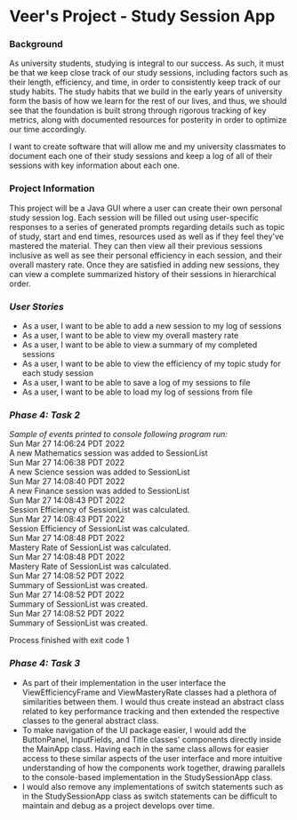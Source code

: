 # Veer's Project - Study Session App

### Background
As university students, studying is integral to our success. As such, it must be that we keep close track of our study 
sessions, including factors such as their length, efficiency, and time, in order to consistently keep track of our 
study habits. The study habits that we build in the early years of university form the basis of how we learn for the 
rest of our lives, and thus, we should see that the foundation is built strong through rigorous tracking of key
metrics, along with documented resources for posterity in order to optimize our time accordingly.

I want to create software that will allow me and my university classmates to document each one of their study 
sessions and keep a log of all of their sessions with key information about each one.

### Project Information

This project will be a Java GUI where a user can create their own personal study session log.
Each session will be filled out using user-specific responses to a series of generated prompts regarding
details such as topic of study, start and end times, resources used as well as if they feel they've mastered
the material. They can then view all their previous sessions inclusive as well as see their personal efficiency in each 
session, and their overall mastery rate. Once they are satisfied in adding new sessions, they can view a complete
summarized history of their sessions in hierarchical order. 


### *User Stories*

- As a user, I want to be able to add a new session to my log of sessions
- As a user, I want to be able to view my overall mastery rate
- As a user, I want to be able to view a summary of my completed sessions
- As a user, I want to be able to view the efficiency of my topic study for each study session
- As a user, I want to be able to save a log of my sessions to file
- As a user, I want to be able to load my log of sessions from file

### *Phase 4: Task 2*
*Sample of events printed to console following program run:* \
Sun Mar 27 14:06:24 PDT 2022 \
A new Mathematics session was added to SessionList \
Sun Mar 27 14:06:38 PDT 2022 \
A new Science session was added to SessionList \
Sun Mar 27 14:08:40 PDT 2022 \
A new Finance session was added to SessionList  
Sun Mar 27 14:08:43 PDT 2022  
Session Efficiency of SessionList was calculated. \
Sun Mar 27 14:08:43 PDT 2022  
Session Efficiency of SessionList was calculated. \
Sun Mar 27 14:08:48 PDT 2022 \
Mastery Rate of SessionList was calculated. \
Sun Mar 27 14:08:48 PDT 2022 \
Mastery Rate of SessionList was calculated. \
Sun Mar 27 14:08:52 PDT 2022  
Summary of SessionList was created. \
Sun Mar 27 14:08:52 PDT 2022 \
Summary of SessionList was created. \
Sun Mar 27 14:08:52 PDT 2022 \
Summary of SessionList was created. 

Process finished with exit code 1

### *Phase 4: Task 3*
- As part of their implementation in the user interface the ViewEfficiencyFrame and ViewMasteryRate classes 
had a plethora of similarities between them. I would thus create instead an abstract class related to key performance
tracking and then extended the respective classes to the general abstract class. 
- To make navigation of the UI package easier, I would add the ButtonPanel, InputFields, and Title classes' components
directly inside the MainApp class. Having each in the same class allows for easier access to these similar aspects of 
the user interface and more intuitive understanding of how the components work together, drawing parallels to the
console-based implementation in the StudySessionApp class.
- I would also remove any implementations of switch statements such as in the StudySessionApp class as switch
statements can be difficult to maintain and debug as a project develops over time.


